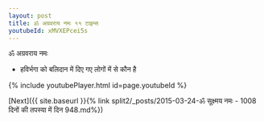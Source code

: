 ```yaml
---
layout: post
title: ॐ अग्रवराय नमः ११ टाइम्स
youtubeId: xMVXEPcei5s
---
```

 
 
 ॐ अग्रवराय नमः  
 
 -  हविर्भगा को बलिदान में दिए गए लोगों में से कौन है 
 
  
 
  
 
 
 
 
 
 


{% include youtubePlayer.html id=page.youtubeId %}
 
[Next]({{ site.baseurl }}{% link  split2/_posts/2015-03-24-ॐ सूक्ष्मय नमः - 1008 दिनों की तपस्या में दिन 948.md%})
 
